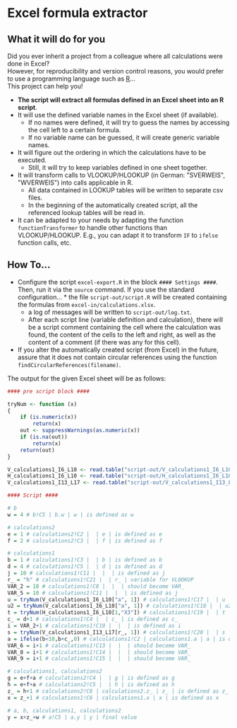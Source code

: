 # Excel formula extractor

## What it will do for you
Did you ever inherit a project from a colleague where all calculations were done in Excel?  
However, for reproducibility and version control reasons, you would prefer to use a programming language such as [R](https://www.r-project.org/)...  
This project can help you!

* **The script will extract all formulas defined in an Excel sheet into an R script**.
* It will use the defined variable names in the Excel sheet (if available).
  * If no names were defined, it will try to guess the names by accessing the cell left to a certain formula.
  * If no variable name can be guessed, it will create generic variable names.
* It will figure out the ordering in which the calculations have to be executed.
  * Still, it will try to keep variables defined in one sheet together.
* It will transform calls to VLOOKUP/HLOOKUP (in German: "SVERWEIS", "WVERWEIS") into calls applicable in R.
  * All data contained in LOOKUP tables will be written to separate csv files.
  * In the beginning of the automatically created script, all the referenced lookup tables will be read in.
* It can be adapted to your needs by adapting the function `functionTransformer` to handle other functions than VLOOKUP/HLOOKUP. E.g., you can adapt it to transform `IF` to `ifelse` function calls, etc.

## How To...
* Configure the script `excel-export.R` in the block `#### Settings ####`. Then, run it via the `source` command. If you use the standard configuration...    * the file `script-out/script.R` will be created containing the formulas from `excel-in/calculations.xlsx`.
  * a log of messages will be written to `script-out/log.txt`.
  * After each script line (variable definition and calculation), there will be a script comment containing the cell where the calculation was found, the content of the cells to the left and right, as well as the content of a comment (if there was any for this cell).
* If you alter the automatically created script (from Excel) in the future, assure that it does not contain circular references using the function `findCircularReferences(filename)`.

The output for the given Excel sheet will be as follows:
```R
#### pre script block ####

tryNum <- function (x) 
{
    if (is.numeric(x)) 
        return(x)
    out <- suppressWarnings(as.numeric(x))
    if (is.na(out)) 
        return(x)
    return(out)
}

V_calculations1_I6_L10 <- read.table("script-out/V_calculations1_I6_L10.csv", sep=";", header=FALSE, row.names = 1, stringsAsFactors=FALSE, quote = "\"", comment.char="", na.strings=c(""))
H_calculations1_I6_L10 <- read.table("script-out/H_calculations1_I6_L10.csv", sep=";", header=TRUE, stringsAsFactors=FALSE, quote = "\"", comment.char="", na.strings=c(""))
V_calculations1_I13_L17 <- read.table("script-out/V_calculations1_I13_L17.csv", sep=";", header=FALSE, row.names = 1, stringsAsFactors=FALSE, quote = "\"", comment.char="", na.strings=c(""))

#### Script ####

# b
w = 4 # b!C5 | b.w | w | is defined as w

# calculations2
e = 1 # calculations2!C2 |  | e | is defined as e
f = 2 # calculations2!C3 |  | f | is defined as f

# calculations1
b = 1 # calculations1!C3 |  | b | is defined as b
d = 4 # calculations1!C5 |  | d | is defined as d
j = 10 # calculations1!C11 |  |  | is defined as j
r_ = "h" # calculations1!C21 |  | r_ | variable for VLOOKUP
VAR_2 = 10 # calculations1!C8 |  |  | should become VAR_
VAR_5 = 10 # calculations1!C11 |  |  | is defined as j
u = tryNum(V_calculations1_I6_L10["a", 1]) # calculations1!C17 |  | u | VLOOKUP / SVERWEIS
u2 = tryNum(V_calculations1_I6_L10["a", 1]) # calculations1!C18 |  | u2 | VLOOKUP / SVERWEIS (duplicate)
t = tryNum(H_calculations1_I6_L10[1,"X3"]) # calculations1!C19 |  | t | HLOOKUP / WVERWEIS
c_ = d+1 # calculations1!C4 |  | c_ | is defined as c_
i = VAR_2+1 # calculations1!C10 |  |  | is defined as i
s = tryNum(V_calculations1_I13_L17[r_, 1]) # calculations1!C20 |  | s | VLOOKUP / SVERWEIS - using variable
a = ifelse(b<10,b+c_,0) # calculations1!C2 | calculations1.a | a | is defined as a
VAR_6 = i+1 # calculations1!C13 |  |  | should become VAR_
VAR_8 = i+1 # calculations1!C14 |  |  | should become VAR_
VAR_9 = i+1 # calculations1!C15 |  |  | should become VAR_

# calculations1, calculations2
g = e+f+a # calculations2!C4 |  | g | is defined as g
h = e+f+a # calculations2!C5 |  | h | is defined as h
z_ = h+1 # calculations2!C6 | calculations2.z_ | z_ | is defined as z_
x = z_+1 # calculations1!C6 | calculations1.x | x | is defined as x

# a, b, calculations1, calculations2
y = x+z_+w # a!C5 | a.y | y | final value
```
